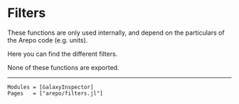 # Filters

These functions are only used internally, and depend on the particulars of the Arepo code (e.g. units).

Here you can find the different filters.

None of these functions are exported.

---

```@autodocs
Modules = [GalaxyInspector]
Pages   = ["arepo/filters.jl"]
```
